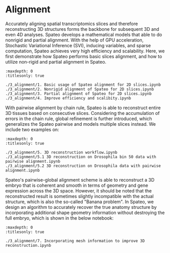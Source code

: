 # Alignment

Accurately aligning spatial transcriptomics slices and therefore reconstructing 3D structures forms the backbone for subsequent 3D and even 4D analyses. Spateo develops a mathematical models that able to do nonrigid and partial alignment. With the help of GPU acceleration, Stochastic Variational Inference (SVI), inducing variables, and sparse computation, Spateo achieves very high efficiency and scalability. Here, we first demonstrate how Spateo performs basic slices alignment, and how to utilize non-rigid and partial alignment in Spateo.

```{toctree}
:maxdepth: 0
:titlesonly: true

./3_alignment/1. Basic usage of Spateo alignment for 2D slices.ipynb
./3_alignment/2. Nonrigid alignment of Spateo for 2D slices.ipynb
./3_alignment/3. Partial alignment of Spateo for 2D slices.ipynb
./3_alignment/4. Improve efficiency and scalibity.ipynb

```

With pairwise alignment by chain rule, Spateo is able to reconstruct entire 3D tissues based on consecutive slices. Considering the accumulation of errors in the chain rule, global refinement is further introduced, which generalizes the Spateo pairwise and models multiple slices instead. We include two examples on:

```{toctree}
:maxdepth: 0
:titlesonly: true

./3_alignment/5. 3D reconstruction workflow.ipynb
./3_alignment/5.1 3D reconstruction on Drosophila bin 50 data with pairwise alignment.ipynb
./3_alignment/5.2 3D reconstruction on Drosophila data with pairwise alignment.ipynb

```


Spateo's pairwise-global alignment scheme is able to reconstruct a 3D embryo that is coherent and smooth in terms of geometry and gene expression across the 3D space. However, it should be noted that the reconstructed result is sometimes slightly incompatible with the actual structure, which is also the so-called "Banana problem". In Spateo, we design an algorithm to accurately recover the true anatomy structure by incorporating additional shape geometry information without destroying the full embryo, which is shown in the below notebook:

```{toctree}
:maxdepth: 0
:titlesonly: true

./3_alignment/7. Incorporating mesh information to improve 3D reconstruction.ipynb

```

